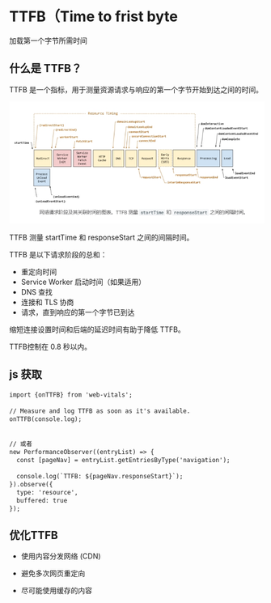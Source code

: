 # TTFB（Time to frist byte

加载第一个字节所需时间

## 什么是 TTFB？

  TTFB 是一个指标，用于测量资源请求与响应的第一个字节开始到达之间的时间。

  ![网络请求阶段及其关联时间的图表。TTFB 测量 startTime 和 responseStart 之间的间隔时间。](./assets/ttfb.png)

  TTFB 测量 startTime 和 responseStart 之间的间隔时间。


  TTFB 是以下请求阶段的总和：

  - 重定向时间
  - Service Worker 启动时间（如果适用）
  - DNS 查找
  - 连接和 TLS 协商
  - 请求，直到响应的第一个字节已到达

  缩短连接设置时间和后端的延迟时间有助于降低 TTFB。


  TTFB控制在 0.8 秒以内。


## js 获取

  ```JS
  import {onTTFB} from 'web-vitals';

  // Measure and log TTFB as soon as it's available.
  onTTFB(console.log);


  // 或者 
  new PerformanceObserver((entryList) => {
    const [pageNav] = entryList.getEntriesByType('navigation');

    console.log(`TTFB: ${pageNav.responseStart}`);
  }).observe({
    type: 'resource',
    buffered: true
  });
  ```

## 优化TTFB

- 使用内容分发网络 (CDN)

- 避免多次网页重定向

- 尽可能使用缓存的内容